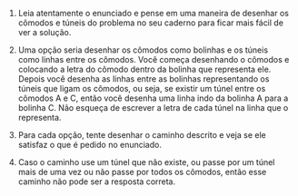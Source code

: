 1. Leia atentamente o enunciado e pense em uma maneira de desenhar os cômodos e túneis do problema no seu caderno para ficar mais fácil de ver a solução.

2. Uma opção seria desenhar os cômodos como bolinhas e os túneis como linhas entre os cômodos. Você começa desenhando o cômodos e colocando a letra do cômodo dentro da bolinha que representa ele. Depois você desenha as linhas entre as bolinhas representando os túneis que ligam os cômodos, ou seja, se existir um túnel entre os cômodos A e C, então você desenha uma linha indo da bolinha A para a bolinha C. Não esqueça de escrever a letra de cada túnel na linha que o representa.

3. Para cada opção, tente desenhar o caminho descrito e veja se ele satisfaz o que é pedido no enunciado.

4. Caso o caminho use um túnel que não existe, ou passe por um túnel mais de uma vez ou não passe por todos os cômodos, então esse caminho não pode ser a resposta correta.